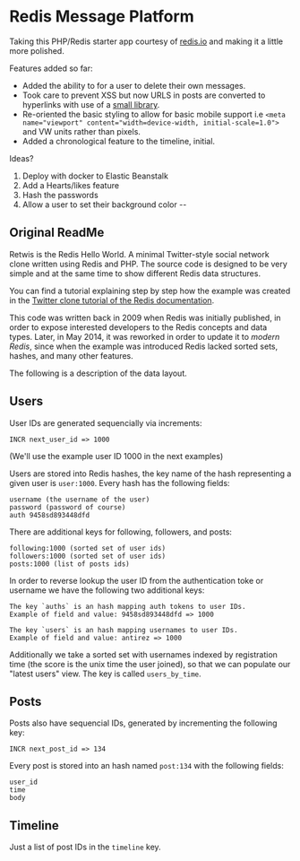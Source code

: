 
# Redis Message Platform

Taking this PHP/Redis starter app courtesy of [redis.io](redis.io) and making it a little more polished.

Features added so far:

* Added the ability to for a user to delete their own messages. 
* Took care to prevent XSS but now URLS in posts are converted to hyperlinks with use of a [small library](https://github.com/kwi-dk/UrlLinker).
* Re-oriented the basic styling to allow for basic mobile support i.e `<meta name="viewport" content="width=device-width, initial-scale=1.0">` and VW units rather than pixels.
* Added a chronological feature to the timeline, initial.


Ideas?
1. Deploy with docker to Elastic Beanstalk
2. Add a Hearts/likes feature
3. Hash the passwords
4. Allow a user to set their background color
-- 

## Original ReadMe

Retwis is the Redis Hello World. A minimal Twitter-style social network clone
written using Redis and PHP. The source code is designed to be very simple and
at the same time to show different Redis data structures.

You can find a tutorial explaining step by step how the example was created
in the [Twitter clone tutorial of the Redis documentation](http://redis.io/topics/twitter-clone).

This code was written back in 2009 when Redis was initially published, in order
to expose interested developers to the Redis concepts and data types.
Later, in May 2014, it was reworked in order to update it to *modern Redis*,
since when the example was introduced Redis lacked sorted sets, hashes,
and many other features.

The following is a description of the data layout.

Users
---

User IDs are generated sequencially via increments:

    INCR next_user_id => 1000

(We'll use the example user ID 1000 in the next examples)

Users are stored into Redis hashes, the key name of the hash representing a
given user is `user:1000`. Every hash has the following fields:

    username (the username of the user)
    password (password of course)
    auth 9458sd893448dfd

There are additional keys for following, followers, and posts:

    following:1000 (sorted set of user ids)
    followers:1000 (sorted set of user ids)
    posts:1000 (list of posts ids)

In order to reverse lookup the user ID from the authentication toke or
username we have the following two additional keys:

    The key `auths` is an hash mapping auth tokens to user IDs.
    Example of field and value: 9458sd893448dfd => 1000

    The key `users` is an hash mapping usernames to user IDs.
    Example of field and value: antirez => 1000

Additionally we take a sorted set with usernames indexed by registration
time (the score is the unix time the user joined), so that we can populate
our "latest users" view. The key is called `users_by_time`.

Posts
---

Posts also have sequencial IDs, generated by incrementing the following key:

    INCR next_post_id => 134

Every post is stored into an hash named `post:134` with the following
fields:

    user_id
    time
    body

Timeline
---

Just a list of post IDs in the `timeline` key.
